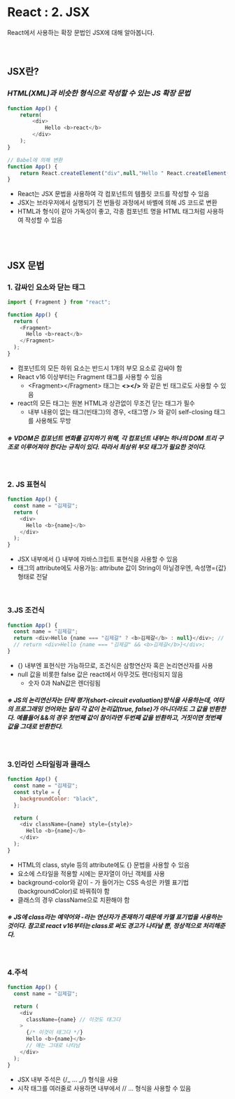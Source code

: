 # React : 2. JSX

React에서 사용하는 확장 문법인 JSX에 대해 알아봅니다.
<br>
<br>
<br>

## JSX란?

### _HTML(XML)과 비슷한 형식으로 작성할 수 있는 JS 확장 문법_

```javascript
function App() {
    return(
        <div>
            Hello <b>react</b>
        </div>
    );
}

// Babel에 의해 변환
function App() {
    return React.createElement("div",null,"Hello " React.createElement("b", null, "react"));
}
```

- React는 JSX 문법을 사용하여 각 컴포넌트의 템플릿 코드를 작성할 수 있음
- JSX는 브라우저에서 실행되기 전 번들링 과정에서 바벨에 의해 JS 코드로 변환
- HTML과 형식이 같아 가독성이 좋고, 각종 컴포넌트 명을 HTML 태그처럼 사용하여 작성할 수 있음

<br>
<br>

## JSX 문법

### 1. 감싸인 요소와 닫는 태그

```javascript
import { Fragment } from "react";

function App() {
  return (
    <Fragment>
      Hello <b>react</b>
    </Fragment>
  );
}
```

- 컴포넌트의 모든 하위 요소는 반드시 1개의 부모 요소로 감싸야 함
- React v16 이상부터는 Fragment 태그를 사용할 수 있음
  - &lt;Fragment&gt;&lt;/Fragment&gt; 태그는 **<></>** 와 같은 빈 태그로도 사용할 수 있음
- react의 모든 태그는 원본 HTML과 상관없이 무조건 닫는 태그가 필수
  - 내부 내용이 없는 태그(빈태그)의 경우, <태그명 /> 와 같이 self-closing 태그를 사용해도 무방

##### ※ VDOM은 컴포넌트 변화를 감지하기 위해, 각 컴포넌트 내부는 하나의 DOM 트리 구조로 이루어져야 한다는 규칙이 있다. 따라서 최상위 부모 태그가 필요한 것이다.

<br>

### 2. JS 표현식

```javascript
function App() {
  const name = "김제갈";
  return (
    <div>
      Hello <b>{name}</b>
    </div>
  );
}
```

- JSX 내부에서 {} 내부에 자바스크립트 표현식을 사용할 수 있음
- 태그의 attribute에도 사용가능: attribute 값이 String이 아닐경우엔, 속성명={값} 형태로 전달

<br>

### 3.JS 조건식

```javascript
function App() {
  const name = "김제갈";
  return <div>Hello {name === "김제갈" ? <b>김제갈</b> : null}</div>; // 논리연산자
  // return <div>Hello {name === "김제갈" && <b>김제갈</b>}</div>;
}
```

- {} 내부엔 표현식만 가능하므로, 조건식은 삼항연산자 혹은 논리연산자를 사용
- null 값을 비롯한 false 값은 react에서 아무것도 렌더링되지 않음
  - 숫자 0과 NaN값은 렌더링됨

##### ※ JS의 논리연산자는 단락 평가(short-circuit evaluation)방식을 사용하는데, 여타의 프로그래밍 언어와는 달리 각 값이 논리값(true, false)가 아니더라도 그 값을 반환한다. 예를들어 &&의 경우 첫번째 값이 참이라면 두번째 값을 반환하고, 거짓이면 첫번째 값을 그대로 반환한다.

<br>

### 3.인라인 스타일링과 클래스

```javascript
function App() {
  const name = "김제갈";
  const style = {
    backgroundColor: "black",
  };

  return (
    <div className={name} style={style}>
      Hello <b>{name}</b>
    </div>
  );
}
```

- HTML의 class, style 등의 attribute에도 {} 문법을 사용할 수 있음
- 요소에 스타일을 적용할 시에는 문자열이 아닌 객체를 사용
- background-color와 같이 - 가 들어가는 CSS 속성은 카멜 표기법(backgroundColor)로 바꿔줘야 함
- 클래스의 경우 className으로 치환해야 함

##### ※ JS에 class라는 예약어와 -라는 연산자가 존재하기 때문에 카멜 표기법을 사용하는 것이다. 참고로 react v16부터는 class로 써도 경고가 나타날 뿐, 정상적으로 처리해준다.

<br>

### 4.주석

```javascript
function App() {
  const name = "김제갈";

  return (
    <div
      className={name} // 이것도 태그다
    >
      {/* 이것이 태그다 */}
      Hello <b>{name}</b>
      // 얘는 그대로 나타남
    </div>
  );
}
```

- JSX 내부 주석은 {/_ ... _/} 형식을 사용
- 시작 태그를 여러줄로 사용하면 내부에서 // ... 형식을 사용할 수 있음
